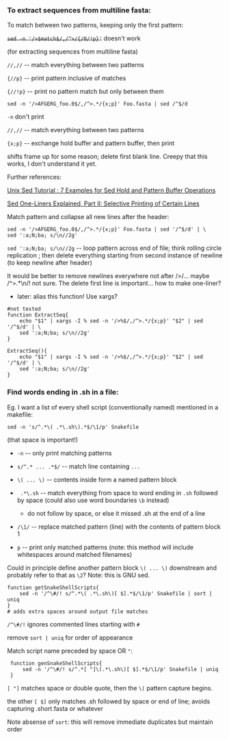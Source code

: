 ### To extract sequences from multiline fasta:

To match between two patterns, keeping only the first pattern:

~~`sed -n '/>$match$/,/^>/{/0/!p}'`~~ doesn't work

(for extracting sequences from multiline fasta)

`//,//` -- match everything between two patterns

`{//p}` -- print pattern inclusive of matches

`{//!p}` -- print no pattern match but only between them

` sed -n '/>AFGERG_foo.0$/,/^>.*/{x;p}' Foo.fasta | sed /^$/d `

`-n` don't print

`//,//` -- match everything between two patterns

`{x;p}` -- exchange hold buffer and pattern buffer, then print

shifts frame up for some reason; delete first blank line. Creepy that this works, I don't understand it yet.

Further references:

[Unix Sed Tutorial : 7 Examples for Sed Hold and Pattern Buffer Operations](https://www.thegeekstuff.com/2009/12/unix-sed-tutorial-7-examples-for-sed-hold-and-pattern-buffer-operations/)

[Sed One-Liners Explained, Part II: Selective Printing of Certain Lines](https://catonmat.net/sed-one-liners-explained-part-two)

Match pattern and collapse all new lines after the header:

```shell
sed -n '/>AFGERG_foo.0$/,/^>.*/{x;p}' Foo.fasta | sed '/^$/d' | \
sed ':a;N;ba; s/\n//2g'
```

`sed ':a;N;ba; s/\n//2g` -- loop pattern across end of file; think rolling circle replication ; then  delete everything starting from second instance of newline (to keep newline after header)

It would be better to remove newlines everywhere not after />/... maybe /^>.*\n/! not sure. The delete first line is important... how to make one-liner?

* later: alias this function! Use xargs?

```shell
#not tested
function ExtractSeq{
    echo "$1" | xargs -I % sed -n '/>%$/,/^>.*/{x;p}' "$2" | sed '/^$/d' | \
    sed ':a;N;ba; s/\n//2g'
}

ExtractSeq(){
    echo "$1" | xargs -I % sed -n '/>%$/,/^>.*/{x;p}' "$2" | sed '/^$/d' | \
    sed ':a;N;ba; s/\n//2g'
}
```

### Find words ending in .sh in a file:

Eg. I want a list of every shell script (conventionally named) mentioned in a makefile:

```shell
sed -n 's/^.*\( .*\.sh\).*$/\1/p' Snakefile
```

(that space is important!)

* `-n` -- only print matching patterns

* `s/^.* ... .*$/` -- match line containing `...`

* `\( ... \)` -- contents inside form a named pattern block

* ` .*\.sh` -- match everything from space to word ending in `.sh` followed by space (could also use word boundaries `\b` instead)
  
  * do not follow by space, or else it missed .sh at the end of a line

* `/\1/` -- replace matched pattern (line) with the contents of pattern block 1

* `p` -- print only matched patterns (note: this method will include whitespaces around matched filenames)

Could in principle define another pattern block `\( ... \)` downstream and probably refer to that as `\2`? Note: this is GNU sed.

```shell
function getSnakeShellScripts{
    sed -n '/^\#/! s/^.*\( .*\.sh\)[ $].*$/\1/p' Snakefile | sort | uniq
}
# adds extra spaces around output file matches
```

`/^\#/!` ignores commented lines starting with `#`

remove `sort | uniq` for order of appearance

Match script name preceded by space OR `"`:

```shell
 function genSnakeShellScripts{
     sed -n '/^\#/! s/^.*[ "]\(.*\.sh\)[ $].*$/\1/p' Snakefile | uniq
 }
```

`[ "]` matches space or double quote, then the `\(` pattern capture begins.

the other `[ $]` only matches .sh followed by space or end of line; avoids capturing .short.fasta or whatever

Note absense of `sort`: this will remove immediate duplicates but maintain order
























